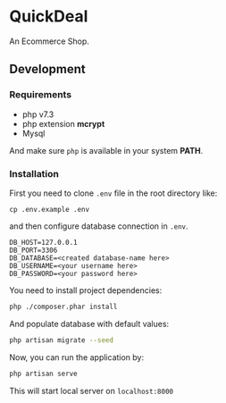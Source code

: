 # QuickDeal

An Ecommerce Shop.

## Development

### Requirements

- php v7.3
- php extension **mcrypt**
- Mysql

And make sure `php` is available in your system **PATH**.

### Installation

First you need to clone `.env` file in the root directory like: 
```
cp .env.example .env
```

and then configure database connection in `.env`.
```
DB_HOST=127.0.0.1
DB_PORT=3306
DB_DATABASE=<created database-name here>
DB_USERNAME=<your username here>
DB_PASSWORD=<your password here>
```

You need to install project dependencies:
```bash
php ./composer.phar install
```

And populate database with default values:
```bash
php artisan migrate --seed
``` 

Now, you can run the application by:
```bash
php artisan serve
```
This will start local server on `localhost:8000`
